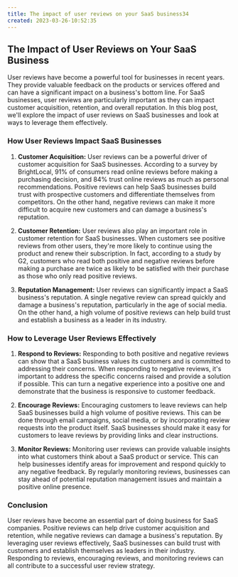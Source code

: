 ```yaml
---
title: The impact of user reviews on your SaaS business34
created: 2023-03-26-10:52:35
---
```


## The Impact of User Reviews on Your SaaS Business

User reviews have become a powerful tool for businesses in recent years. They provide valuable feedback on the products or services offered and can have a significant impact on a business's bottom line. For SaaS businesses, user reviews are particularly important as they can impact customer acquisition, retention, and overall reputation. In this blog post, we'll explore the impact of user reviews on SaaS businesses and look at ways to leverage them effectively.

### How User Reviews Impact SaaS Businesses

1. **Customer Acquisition:** User reviews can be a powerful driver of customer acquisition for SaaS businesses. According to a survey by BrightLocal, 91% of consumers read online reviews before making a purchasing decision, and 84% trust online reviews as much as personal recommendations. Positive reviews can help SaaS businesses build trust with prospective customers and differentiate themselves from competitors. On the other hand, negative reviews can make it more difficult to acquire new customers and can damage a business's reputation.

2. **Customer Retention:** User reviews also play an important role in customer retention for SaaS businesses. When customers see positive reviews from other users, they're more likely to continue using the product and renew their subscription. In fact, according to a study by G2, customers who read both positive and negative reviews before making a purchase are twice as likely to be satisfied with their purchase as those who only read positive reviews.

3. **Reputation Management:** User reviews can significantly impact a SaaS business's reputation. A single negative review can spread quickly and damage a business's reputation, particularly in the age of social media. On the other hand, a high volume of positive reviews can help build trust and establish a business as a leader in its industry.

### How to Leverage User Reviews Effectively

1. **Respond to Reviews:** Responding to both positive and negative reviews can show that a SaaS business values its customers and is committed to addressing their concerns. When responding to negative reviews, it's important to address the specific concerns raised and provide a solution if possible. This can turn a negative experience into a positive one and demonstrate that the business is responsive to customer feedback.

2. **Encourage Reviews:** Encouraging customers to leave reviews can help SaaS businesses build a high volume of positive reviews. This can be done through email campaigns, social media, or by incorporating review requests into the product itself. SaaS businesses should make it easy for customers to leave reviews by providing links and clear instructions.

3. **Monitor Reviews:** Monitoring user reviews can provide valuable insights into what customers think about a SaaS product or service. This can help businesses identify areas for improvement and respond quickly to any negative feedback. By regularly monitoring reviews, businesses can stay ahead of potential reputation management issues and maintain a positive online presence.

### Conclusion

User reviews have become an essential part of doing business for SaaS companies. Positive reviews can help drive customer acquisition and retention, while negative reviews can damage a business's reputation. By leveraging user reviews effectively, SaaS businesses can build trust with customers and establish themselves as leaders in their industry. Responding to reviews, encouraging reviews, and monitoring reviews can all contribute to a successful user review strategy.
